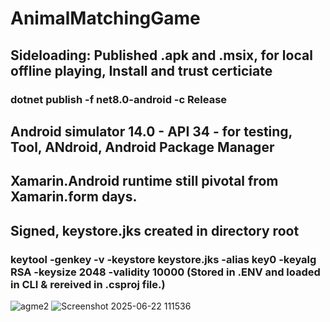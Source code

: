 # AnimalMatchingGame
## Sideloading: Published .apk and .msix, for local offline playing, Install and trust certiciate
### dotnet publish -f net8.0-android -c Release
## Android simulator 14.0 - API 34 - for testing, Tool, ANdroid, Android Package Manager 
## Xamarin.Android runtime still pivotal from Xamarin.form days. 
## Signed, keystore.jks created in directory root
### keytool -genkey -v -keystore keystore.jks -alias key0 -keyalg RSA -keysize 2048 -validity 10000 (Stored in .ENV and loaded in CLI & rereived in .csproj file.)

![agme2](https://github.com/user-attachments/assets/b9f12436-5490-4d46-8d48-dd1c964689df)
![Screenshot 2025-06-22 111536](https://github.com/user-attachments/assets/2a4ba139-c079-4b1a-885e-8204c9652303)
